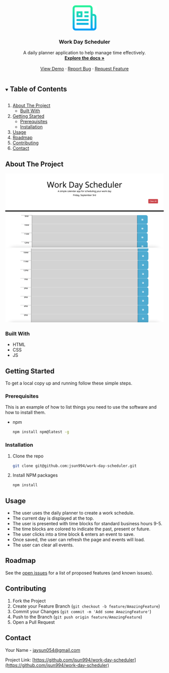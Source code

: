 <!-- PROJECT LOGO -->
<br />
<p align="center">
  <a href="https://github.com/jsun994/work-day-scheduler">
    <img src="./screenshots/logo.png" alt="Logo" width="80" height="80">
  </a>

  <h3 align="center">Work Day Scheduler</h3>

  <p align="center">
  A daily planner application to help manage time effectively.
    <br />
    <a href="https://github.com/jsun994/work-day-scheduler"><strong>Explore the docs »</strong></a>
    <br />
    <br />
    <a href="https://jsun994.github.io/work-day-scheduler/">View Demo</a>
    ·
    <a href="https://github.com/jsun994/work-day-scheduler/issues">Report Bug</a>
    ·
    <a href="https://github.com/jsun994/work-day-scheduler/issues">Request Feature</a>
  </p>
</p>



<!-- TABLE OF CONTENTS -->
<details open="open">
  <summary><h2 style="display: inline-block">Table of Contents</h2></summary>
  <ol>
    <li>
      <a href="#about-the-project">About The Project</a>
      <ul>
        <li><a href="#built-with">Built With</a></li>
      </ul>
    </li>
    <li>
      <a href="#getting-started">Getting Started</a>
      <ul>
        <li><a href="#prerequisites">Prerequisites</a></li>
        <li><a href="#installation">Installation</a></li>
      </ul>
    </li>
    <li><a href="#usage">Usage</a></li>
    <li><a href="#roadmap">Roadmap</a></li>
    <li><a href="#contributing">Contributing</a></li>
    <li><a href="#contact">Contact</a></li>
  </ol>
</details>


<!-- ABOUT THE PROJECT -->
## About The Project

![ss0](./screenshots/screenshot.png)
![ss1](./screenshots/screenshot1.png)


### Built With

* HTML
* CSS
* JS


<!-- GETTING STARTED -->
## Getting Started

To get a local copy up and running follow these simple steps.

### Prerequisites

This is an example of how to list things you need to use the software and how to install them.
* npm
  ```sh
  npm install npm@latest -g
  ```

### Installation

1. Clone the repo
   ```sh
   git clone git@github.com:jsun994/work-day-scheduler.git
   ```
2. Install NPM packages
   ```sh
   npm install
   ```


<!-- USAGE EXAMPLES -->
## Usage

* The user uses the daily planner to create a work schedule.
* The current day is displayed at the top.
* The user is presented with time blocks for standard business hours 9-5.
* The time blocks are colored to indicate the past, present or future.
* The user clicks into a time block & enters an event to save.
* Once saved, the user can refresh the page and events will load.
* The user can clear all events.


<!-- ROADMAP -->
## Roadmap

See the [open issues](https://github.com/jsun994/work-day-scheduler/issues) for a list of proposed features (and known issues).



<!-- CONTRIBUTING -->
## Contributing


1. Fork the Project
2. Create your Feature Branch (`git checkout -b feature/AmazingFeature`)
3. Commit your Changes (`git commit -m 'Add some AmazingFeature'`)
4. Push to the Branch (`git push origin feature/AmazingFeature`)
5. Open a Pull Request


<!-- CONTACT -->
## Contact

Your Name - jaysun054@gmail.com

Project Link: [https://github.com/jsun994/work-day-scheduler](https://github.com/jsun994/work-day-scheduler)
